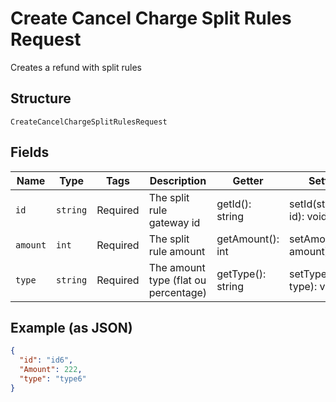 
# Create Cancel Charge Split Rules Request

Creates a refund with split rules

## Structure

`CreateCancelChargeSplitRulesRequest`

## Fields

| Name | Type | Tags | Description | Getter | Setter |
|  --- | --- | --- | --- | --- | --- |
| `id` | `string` | Required | The split rule gateway id | getId(): string | setId(string id): void |
| `amount` | `int` | Required | The split rule amount | getAmount(): int | setAmount(int amount): void |
| `type` | `string` | Required | The amount type (flat ou percentage) | getType(): string | setType(string type): void |

## Example (as JSON)

```json
{
  "id": "id6",
  "Amount": 222,
  "type": "type6"
}
```

